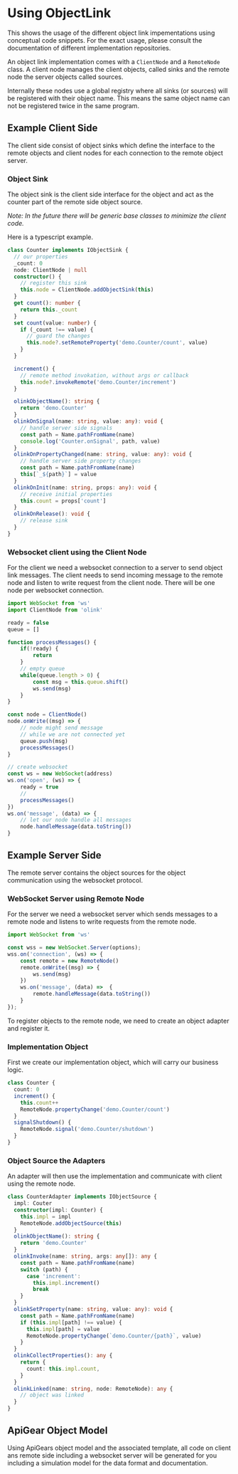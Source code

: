 # Using ObjectLink

This shows the usage of the different object link impementations using conceptual code snippets. For the exact usage, please consult the documentation of different implementation repositories.

An object link implementation comes with a `ClientNode` and a `RemoteNode` class. A client node manages the client objects, called sinks and the remote node the server objects called sources.

Internally these nodes use a global registry where all sinks (or sources) will be registered with their object name. This means the same object name can not be registered twice in the same program.

## Example Client Side

The client side consist of object sinks which define the interface to the remote objects and client nodes for each connection to the remote object server.

### Object Sink

The object sink is the client side interface for the object and act as the counter part of the remote side object source.

_Note: In the future there will be generic base classes to minimize the client code._

Here is a typescript example.

```ts
class Counter implements IObjectSink {
  // our properties
  _count: 0
  node: ClientNode | null
  constructor() {
    // register this sink
    this.node = ClientNode.addObjectSink(this)
  }
  get count(): number {
    return this._count
  }
  set count(value: number) {
    if (_count !== value) {
      // guard the changes
      this.node?.setRemoteProperty('demo.Counter/count', value)
    }
  }

  increment() {
    // remote method invokation, without args or callback
    this.node?.invokeRemote('demo.Counter/increment')
  }

  olinkObjectName(): string {
    return 'demo.Counter'
  }
  olinkOnSignal(name: string, value: any): void {
    // handle server side signals
    const path = Name.pathFromName(name)
    console.log('Counter.onSignal', path, value)
  }
  olinkOnPropertyChanged(name: string, value: any): void {
    // handle server side property changes
    const path = Name.pathFromName(name)
    this[`_${path}`] = value
  }
  olinkOnInit(name: string, props: any): void {
    // receive initial properties
    this.count = props['count']
  }
  olinkOnRelease(): void {
    // release sink
  }
}
```

### Websocket client using the Client Node

For the client we need a websocket connection to a server to send object link messages. The client needs to send incoming message to the remote node and listen to write request from the client node. There will be one node per websocket connection.

```ts
import WebSocket from 'ws'
import ClientNode from 'olink'

ready = false
queue = []

function processMessages() {
	if(!ready) {
		return
	}
	// empty queue
	while(queue.length > 0) {
		const msg = this.queue.shift()
		ws.send(msg)
	}
}

const node = ClientNode()
node.onWrite((msg) => {
	// node might send message
	// while we are not connected yet
	queue.push(msg)
	processMessages()
}

// create websocket
const ws = new WebSocket(address)
ws.on('open', (ws) => {
	ready = true
	//
	processMessages()
})
ws.on('message', (data) => {
	// let our node handle all messages
	node.handleMessage(data.toString())
}
```

## Example Server Side

The remote server contains the object sources for the object communication using the websocket protocol.

### WebSocket Server using Remote Node

For the server we need a websocket server which sends messages to a remote node and listens to write requests from the remote node.

```ts
import WebSocket from 'ws'

const wss = new WebSocket.Server(options);
wss.on('connection', (ws) => {
	const remote = new RemoteNode()
	remote.onWrite((msg) => {
		ws.send(msg)
	})
	ws.on('message', (data) =>  {
		remote.handleMessage(data.toString())
	}
});
```

To register objects to the remote node, we need to create an object adapter and register it.

### Implementation Object

First we create our implementation object, which will carry our business logic.

```ts
class Counter {
  count: 0
  increment() {
    this.count++
    RemoteNode.propertyChange('demo.Counter/count')
  }
  signalShutdown() {
    RemoteNode.signal('demo.Counter/shutdown')
  }
}
```

### Object Source the Adapters

An adapter will then use the implementation and communicate with client using the remote node.

```ts
class CounterAdapter implements IObjectSource {
  impl: Couter
  constructor(impl: Counter) {
    this.impl = impl
    RemoteNode.addObjectSource(this)
  }
  olinkObjectName(): string {
    return 'demo.Counter'
  }
  olinkInvoke(name: string, args: any[]): any {
    const path = Name.pathFromName(name)
    switch (path) {
      case 'increment':
        this.impl.increment()
        break
    }
  }
  olinkSetProperty(name: string, value: any): void {
    const path = Name.pathFromName(name)
    if (this.impl[path] !== value) {
      this.impl[path] = value
      RemoteNode.propertyChange(`demo.Counter/{path}`, value)
    }
  }
  olinkCollectProperties(): any {
    return {
      count: this.impl.count,
    }
  }
  olinkLinked(name: string, node: RemoteNode): any {
    // object was linked
  }
}
```

## ApiGear Object Model

Using ApiGears object model and the associated template, all code on client ans remote side including a websocket server will be generated for you including a simulation model for the data format and documentation.
